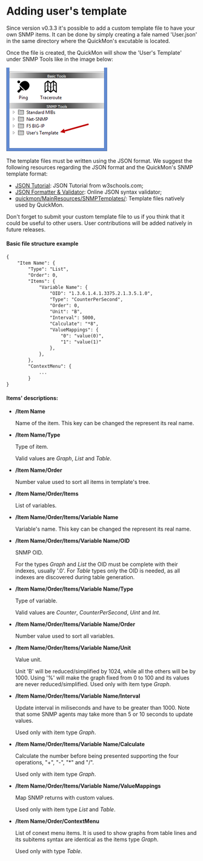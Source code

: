 # Adding user's template

Since version v0.3.3 it's possible to add a custom template file to have your own SNMP items. It can be done by simply creating a fale named 'User.json' in the same directory where the QuickMon's excutable is located.

Once the file is created, the QuickMon will show the 'User's Template' under SNMP Tools like in the image below:

![alt tag](https://raw.githubusercontent.com/renatoferreirarenatoferreira/quickmon/master/docs/userstemplate.png)

The template files must be written using the JSON format. We suggest the following resources regarding the JSON format and the QuickMon's SNMP template format:

* [JSON Tutorial](http://www.w3schools.com/json/): JSON Tutorial from w3schools.com;
* [JSON Formatter & Validator](https://jsonformatter.curiousconcept.com/): Online JSON syntax validator;
* [quickmon/MainResources/SNMPTemplates/](https://github.com/renatoferreirarenatoferreira/quickmon/tree/master/MainResources/SNMPTemplates): Template files natively used by QuickMon.

Don't forget to submit your custom template file to us if you think that it could be useful to other users. User contributions will be added natively in future releases.

#### Basic file structure example

```
{
    "Item Name": {
        "Type": "List",
        "Order": 0,
        "Items": {
            "Variable Name": {
                "OID": "1.3.6.1.4.1.3375.2.1.3.5.1.0",
                "Type": "CounterPerSecond",
                "Order": 0,
                "Unit": "B",
                "Interval": 5000,
                "Calculate": "*8",
                "ValueMappings": {
                    "0": "value(0)",
                    "1": "value(1)"
                },
            },
        },
        "ContextMenu": {
            ...
        }
}
```

#### Items' descriptions:

* **/Item Name**

   Name of the item. This key can be changed the represent its real name.

* **/Item Name/Type**

   Type of item.

   Valid values are *Graph*, *List* and *Table*.

* **/Item Name/Order**

   Number value used to sort all items in template's tree.

* **/Item Name/Order/Items**

   List of variables.

* **/Item Name/Order/Items/Variable Name**

   Variable's name. This key can be changed the represent its real name.

* **/Item Name/Order/Items/Variable Name/OID**

   SNMP OID.

   For the types *Graph* and *List* the OID must be complete with their indexes, usually '.0'. For *Table* types only the OID is needed, as all indexes are discovered during table generation.

* **/Item Name/Order/Items/Variable Name/Type**

   Type of variable.

   Valid values are *Counter*, *CounterPerSecond*, *Uint* and *Int*.

* **/Item Name/Order/Items/Variable Name/Order**

   Number value used to sort all variables.

* **/Item Name/Order/Items/Variable Name/Unit**

   Value unit.

   Unit 'B' will be reduced/simplified by 1024, while all the others will be by 1000. Using '%' will make the graph fixed from 0 to 100 and its values are never reduced/simplified. Used only with item type *Graph*.

* **/Item Name/Order/Items/Variable Name/Interval**

   Update interval in miliseconds and have to be greater than 1000. Note that some SNMP agents may take more than 5 or 10 seconds to update values.

   Used only with item type *Graph*.

* **/Item Name/Order/Items/Variable Name/Calculate**

   Calculate the number before being presented supporting the four operations, "+", "-", "*" and "/".

   Used only with item type *Graph*.

* **/Item Name/Order/Items/Variable Name/ValueMappings**

   Map SNMP returns with custom values.

   Used only with item type *List* and *Table*.

* **/Item Name/Order/ContextMenu**

   List of conext menu items. It is used to show graphs from table lines and its subitems syntax are identical as the items type *Graph*.

   Used only with type *Table*.
